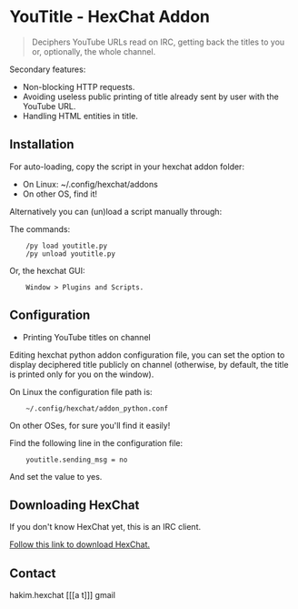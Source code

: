 # YouTitle - HexChat Addon #

> Deciphers YouTube URLs read on IRC, getting back the titles to you or, optionally, the whole channel.

Secondary features:
- Non-blocking HTTP requests.
- Avoiding useless public printing of title already sent by user with the YouTube URL.
- Handling HTML entities in title.

## Installation ##

For auto-loading, copy the script in your hexchat addon folder:

+ On Linux: ~/.config/hexchat/addons 
+ On other OS, find it!

Alternatively you can (un)load a script manually through:

The commands:
 
		/py load youtitle.py
		/py unload youtitle.py
 
 Or, the hexchat GUI: 
 
		Window > Plugins and Scripts.

## Configuration ##

* Printing YouTube titles on channel

Editing hexchat python addon configuration file, you can set the option to display deciphered title publicly on channel (otherwise, by default, the title is printed only for you on the window).

On Linux the configuration file path is: 

		~/.config/hexchat/addon_python.conf
		
On other OSes, for sure you'll find it easily!

Find the following line in the configuration file:

		youtitle.sending_msg = no

And set the value to yes.

## Downloading HexChat ##

If you don't know HexChat yet, this is an IRC client.

[Follow this link to download HexChat.](https://hexchat.github.io/downloads.html)

## Contact ##

hakim.hexchat 
[[[a t]]] gmail

